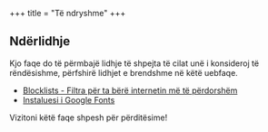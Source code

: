 +++
title = "Të ndryshme"
+++

## Ndërlidhje

Kjo faqe do të përmbajë lidhje të shpejta të cilat unë i konsideroj të rëndësishme, përfshirë lidhjet e brendshme në këtë uebfaqe.

- [Blocklists - Filtra për ta bërë internetin më të përdorshëm](/blocklist)
- [Instaluesi i Google Fonts](https://github.com/AnXh3L0/localfonts-google)

Vizitoni këtë faqe shpesh për përditësime!
